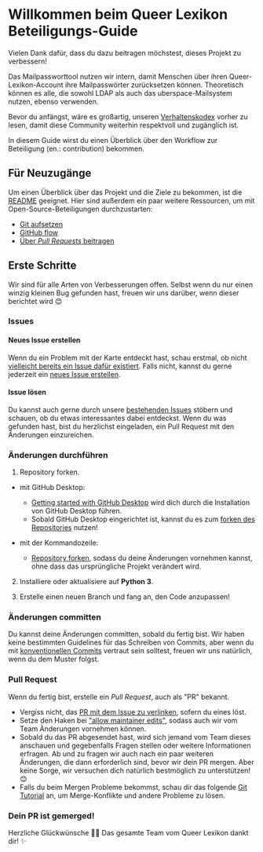 # Willkommen beim Queer Lexikon Beteiligungs-Guide <!-- omit in toc -->

Vielen Dank dafür, dass du dazu beitragen möchstest, dieses Projekt zu verbessern!

Das Mailpassworttool nutzen wir intern, damit Menschen über ihren Queer-Lexikon-Account
ihre Mailpasswörter zurücksetzen können. Theoretisch können es alle, die sowohl LDAP als auch
das uberspace-Mailsystem nutzen, ebenso verwenden.

Bevor du anfängst, wäre es großartig, unseren [Verhaltenskodex](./CODE_OF_CONDUCT.md) vorher zu lesen,
damit diese Community weiterhin respektvoll und zugänglich ist.

In diesem Guide wirst du einen Überblick über den Workflow zur Beteiligung (en.: contribution) bekommen.

## Für Neuzugänge

Um einen Überblick über das Projekt und die Ziele zu bekommen, ist die [README](./README.md) geeignet.
Hier sind außerdem ein paar weitere Ressourcen, um mit Open-Source-Beteiligungen durchzustarten:

- [Git aufsetzen](https://docs.github.com/en/get-started/quickstart/set-up-git)
- [GitHub flow](https://docs.github.com/en/get-started/quickstart/github-flow)
- [Über _Pull Requests_ beitragen](https://docs.github.com/en/github/collaborating-with-pull-requests)

## Erste Schritte

Wir sind für alle Arten von Verbesserungen offen. Selbst wenn du nur einen winzig kleinen Bug gefunden hast,
freuen wir uns darüber, wenn dieser berichtet wird :blush:

### Issues

#### Neues Issue erstellen

Wenn du ein Problem mit der Karte entdeckt hast, schau erstmal, ob nicht [vielleicht bereits ein Issue dafür existiert](https://github.com/Queer-Lexikon/passworttool/issues).
Falls nicht, kannst du gerne jederzeit ein [neues Issue erstellen](https://github.com/Queer-Lexikon/passworttool/issues/new/choose).

#### Issue lösen

Du kannst auch gerne durch unsere [bestehenden Issues](https://github.com/Queer-Lexikon/passworttool/issues) stöbern und schauen, ob du etwas interessantes dabei entdeckst.
Wenn du was gefunden hast, bist du herzlichst eingeladen, ein Pull Request mit den Änderungen einzureichen.

### Änderungen durchführen

1. Repository forken.

- mit GitHub Desktop:

  - [Getting started with GitHub Desktop](https://docs.github.com/en/desktop/installing-and-configuring-github-desktop/getting-started-with-github-desktop) wird dich durch die Installation von GitHub Desktop führen.
  - Sobald GitHub Desktop eingerichtet ist, kannst du es zum [forken des Repositories](https://docs.github.com/en/desktop/contributing-and-collaborating-using-github-desktop/cloning-and-forking-repositories-from-github-desktop) nutzen!

- mit der Kommandozeile:
  - [Repository forken](https://docs.github.com/en/github/getting-started-with-github/fork-a-repo#fork-an-example-repository), sodass du deine Änderungen vornehmen kannst, ohne dass das ursprüngliche Projekt verändert wird.

2. Installiere oder aktualisiere auf **Python 3**.

3. Erstelle einen neuen Branch und fang an, den Code anzupassen!

### Änderungen committen

Du kannst deine Änderungen committen, sobald du fertig bist.
Wir haben keine bestimmten Guidelines für das Schreiben von Commits, aber wenn du mit [konventionellen Commits](https://www.conventionalcommits.org/de/v1.0.0/) vertraut sein solltest, freuen wir uns natürlich, wenn du dem Muster folgst.

### Pull Request

Wenn du fertig bist, erstelle ein _Pull Request_, auch als "PR" bekannt.

- Vergiss nicht, das [PR mit dem Issue zu verlinken](https://docs.github.com/en/issues/tracking-your-work-with-issues/linking-a-pull-request-to-an-issue), sofern du eines löst.
- Setze den Haken bei ["allow maintainer edits"](https://docs.github.com/en/github/collaborating-with-issues-and-pull-requests/allowing-changes-to-a-pull-request-branch-created-from-a-fork), sodass auch wir vom Team Änderungen vornehmen können.
- Sobald du das PR abgesendet hast, wird sich jemand vom Team dieses anschauen und gegebenfalls Fragen stellen oder weitere Informationen erfragen.
  Ab und zu fragen wir auch nach ein paar weiteren Änderungen, die dann erforderlich sind, bevor wir dein PR mergen.
  Aber keine Sorge, wir versuchen dich natürlich bestmöglich zu unterstützen! :blush:
- Falls du beim Mergen Probleme bekommst, schau dir das folgende [Git Tutorial](https://github.com/skills/resolve-merge-conflicts) an, um Merge-Konflikte und andere Probleme zu lösen.

### Dein PR ist gemerged!

Herzliche Glückwünsche :tada::tada:
Das gesamte Team vom Queer Lexikon dankt dir! :sparkles:
